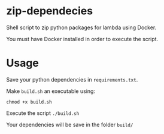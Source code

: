 # zip-dependecies
Shell script to zip python packages for lambda using Docker.

You must have Docker installed in order to execute the script.

# Usage

Save your python dependencies in ```requirements.txt```.

Make ```build.sh``` an executable using:

```
chmod +x build.sh
```

Execute the script ```./build.sh```

Your dependencies will be save in the folder ```build/```
